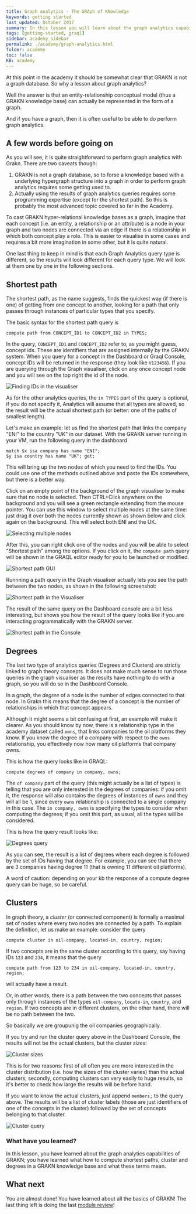 ```yaml
---
title: Graph analytics - The GRAph of KNowledge
keywords: getting started
last_updated: October 2017
summary: In this lesson you will learn about the graph analytics capabilities of GRAKN, together with the appropriate syntax
tags: [getting-started, graql]
sidebar: academy_sidebar
permalink: ./academy/graph-analytics.html
folder: academy
toc: false
KB: academy
---
```


At this point in the academy it should be somewhat clear that GRAKN is not a graph database. So why a lesson about graph analytics?

Well the answer is that an entity-relationship conceptual model (thus a GRAKN knowledge base) can actually be represented in the form of a graph.

And if you have a graph, then it is often useful to be able to do perform graph analytics.


## A few words before going on
As you will see, it is quite straightforward to perform graph analytics with Grakn. There are two caveats though:

  1. GRAKN is not a graph database, so to forse a knowledge based with a underlying hypergraph structure into a graph in order to perform graph analytics requires some getting used to.
  2. Actually using the results of graph analytics queries requires some programming expertise (except for the shortest path). So this is probably the most advanced topic covered so far in the Academy.

To cast GRAKN hyper-relational knowledge bases as a graph, imagine that each concept (i.e. an entity, a relationship or an attribute) is a node in your graph and two nodes are connected via an edge if there is a relationship in which both concept play a role. This is easier to visualise in some cases and requires a bit more imagination in some other, but it is quite natural.

One last thing to keep in mind is that each Graph Analytics query type is different, so the results will look different for each query type. We will look at them one by one in the following sections.



## Shortest path

The shortest path, as the name suggests, finds the quickest way (if there is one) of getting from one concept to another, looking for a path that only passes through instances of particular types that you specify.

The basic syntax for the shortest path query is

```
compute path from CONCEPT_ID1 to CONCEPT_ID2 in TYPES;
```

In the query, `CONCEPT_ID1` and `CONCEPT_ID2` refer to, as you might guess, concept ids. These are identifiers that are assigned internally by the GRAKN system. When you query for a concept in the Dashboard or Graql Console, concept IDs will be returned in the response (they look like `V123456`). If you are querying through the Graph visualiser, click on any once concept node and you will see on the top right the id of the node.

  ![Finding IDs in the visualiser](/images/academy/6-analytics/finding-id.png)

As for the other analytics queries, the `in TYPES` part of the query is optional, if you do not specify it, Analytics will assume that all types are allowed, so the result will be the actual shortest path (or better: one of the paths of smallest length).

Let's make an example: let us find the shortest path that links the company "ENI" to the country "UK" in our dataset. With the GRAKN server running in your VM, run the following query in the dashboard

```
match $x isa company has name "ENI";
$y isa country has name "UK"; get;
```

This will bring up the two nodes of which you need to find the IDs. You could use one of the methods outlined above and paste the IDs somewhere, but there is a better way.

Click on an empty point of the background of the graph visualiser to make sure that no node is selected. Then CTRL+Click anywhere on the background and you will see a green rectangle extending from the mouse pointer. You can use this window to select multiple nodes at the same time: just drag it over both the nodes currently shown as shown below and click again on the background. This will select both ENI and the UK.

  ![Selecting multiple nodes](/images/academy/6-analytics/multi-selection.png)

After this, you can right click one of the nodes and you will be able to select "Shortest path" among the options. If you click on it, the `compute path` query will be shown in the GRAQL editor ready for you to be launched or modified.

  ![Shortest path GUI](/images/academy/6-analytics/path-gui.png)

Runnning a path query in the Graph visualiser actually lets you see the path between the two nodes, as shown in the following screenshot:

  ![Shortest path in the Visualiser](/images/academy/6-analytics/path-visualiser.png)

The result of the same query on the Dashboard console are a bit less interesting, but shows you how the result of the query looks like if you are interacting programmatically with the GRAKN server.

  ![Shortest path in the Console](/images/academy/6-analytics/path-console.png)

## Degrees

The last two type of analytics queries (Degrees and Clusters) are strictly linked to graph theory concepts. It does not make much sense to run those queries in the graph visualiser as the results have nothing to do with a graph, so you will do so in the Dashboard Console.

In a graph, the _degree_ of a node is the number of edges connected to that node. In Grakn this means that the degree of a concept is the number of relationships in which that concept appears.

Although it might seems a bit confusing at first, an example will make it clearer. As you should know by now, there is a relationship type in the academy dataset called `owns`, that links companies to the oil platforms they know. If you know the degree of a company with respect to the `owns` relationship, you effectively now how many oil platforms that company owns.

This is how the query looks like in GRAQL:

```
compute degrees of company in company, owns;
```

The `of company` part of the query (this might actually be a list of types) is telling that you are only interested in the degrees of companies: if you omit it, the response will also contains the degrees of instances of `owns` and they will all be 1, since every `owns` relationship is connected to a single company in this case. The `in company, owns` is specifying the types to consider when computing the degrees; if you omit this part, as usual, all the types will be considered.

This is how the query result looks like:

  ![Degrees query](/images/academy/6-analytics/degrees-query.png)

As you can see, the result is a list of degrees where each degree is followed by the set of IDs having that degree. For example, you can see that there are 3 companies having degree 11 (that is owning 11 different oil platforms).

A word of caution: depending on your kb the response of a compute degree query can be huge, so be careful.

## Clusters

In graph theory, a _cluster_ (or connected component) is formally a maximal set of nodes where every two nodes are connected by a path. To explain the definition, let us make an example: consider the query

```
compute cluster in oil-company, located-in, country, region;
```

If two concepts are in the same cluster according to this query, say having IDs `123` and `234`, it means that the query

```
compute path from 123 to 234 in oil-company, located-in, country, region;
```

will actually have a result.

Or, in other words, there is a path between the two concepts that passes only through instances of the types `oil-company`, `locate-in`, `country`, and `region`. If two concepts are in different clusters, on the other hand, there will be no path between the two.

So basically we are groupunig the oil companies geographically.

If you try and run the cluster query above in the Dashboard Console, the results will not be the actual clusters, but the cluster _sizes_:

  ![Cluster sizes](/images/academy/6-analytics/cluster-size.png)

This is for two reasons: first of all often you are more interested in the cluster distribution (i.e. how the sizes of the cluster varies) than the actual clusters; secondly, computing clusters can very easily to huge results, so it's better to check how large the results will be before hand.

If you want to know the actual clusters, just append `members;` to the query above. The results will be a list of cluster labels (those are just identifiers of one of the concepts in the cluster) followed by the set of concepts belonging to that cluster.

  ![Cluster query](/images/academy/6-analytics/cluster-members.png)

### What have you learned?

In this lesson, you have learned about the graph analytics capabilities of GRAKN; you have learned what how to compute shortest paths, cluster and degrees in a GRAKN knowledge base and what these terms mean.

## What next

You are almost done! You have learned about all the basics of GRAKN! The last thing left is doing the last [module review](/academy/analytics-review.html)!
